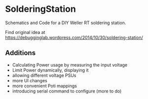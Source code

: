 ﻿# SolderingStation

Schematics and Code for a DIY Weller RT soldering station.

Find original idea at https://debugginglab.wordpress.com/2014/10/30/soldering-station/

## Additions

- Calculating Power usage by measuring the input voltage
- Limit Power dynamically, displaying it
- allowing different voltage PSUs
- more UI changes
- more convenient Poti mappings
- introducing serial command to configure (more to do)